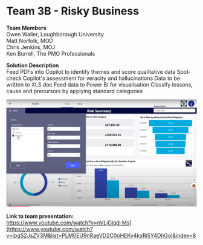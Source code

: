 # Team 3B - Risky Business

**Team Members**   
Owen Waller, Loughborough University  
Matt Norfolk, MOD  
Chris Jenkins, MOJ  
Ken Burrell, The PMO Professionals  

**Solution Description**  
Feed PDFs into Copilot to identify themes and score qualitative data
Spot-check Copilot's assessment for veracity and hallucinations
Data to be written to XLS doc
Feed data to Power BI for visualisation
Classify lessons, cause and precursors by applying standard categories


![alt text](https://github.com/Projecting-Success-Solutions-Portal/Hack-23/blob/main/Challenge%203/Team%203B/Team%203B%20screengrab.png)


**Link to team presentation:**  
https://www.youtube.com/watch?v=nVLjGlqd-Ms](https://www.youtube.com/watch?v=lpgS2JsZV3M&list=PLM0EU9nRaeVD2C0oHEKv4kxRi5Y4DhGol&index=8
